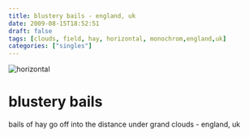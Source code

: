 ```yaml
---
title: blustery bails - england, uk
date: 2009-08-15T18:52:51
draft: false
tags: [clouds, field, hay, horizontal, monochrom,england,uk]
categories: ["singles"]
---
```

![horizontal](/p/sbr-20090815-10415080928.jpg)
<!--more-->
# blustery bails
bails of hay go off into the distance under grand clouds - england, uk
